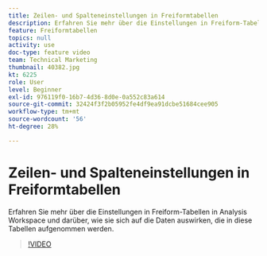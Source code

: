 ```yaml
---
title: Zeilen- und Spalteneinstellungen in Freiformtabellen
description: Erfahren Sie mehr über die Einstellungen in Freiform-Tabellen in Analysis Workspace und darüber, wie sie sich auf die Daten auswirken, die in diese Tabellen aufgenommen werden.
feature: Freiformtabellen
topics: null
activity: use
doc-type: feature video
team: Technical Marketing
thumbnail: 40382.jpg
kt: 6225
role: User
level: Beginner
exl-id: 976119f0-16b7-4d36-8d0e-0a552c83a614
source-git-commit: 32424f3f2b05952fe4df9ea91dcbe51684cee905
workflow-type: tm+mt
source-wordcount: '56'
ht-degree: 28%

---
```


# Zeilen- und Spalteneinstellungen in Freiformtabellen

Erfahren Sie mehr über die Einstellungen in Freiform-Tabellen in Analysis Workspace und darüber, wie sie sich auf die Daten auswirken, die in diese Tabellen aufgenommen werden.

>[!VIDEO](https://video.tv.adobe.com/v/40382/?quality=12&learn=on)
